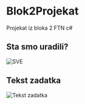 # Blok2Projekat
Projekat iz bloka 2 FTN c#
## Sta smo uradili?
![SVE](https://github.com/djape007/Blok2Projekat/blob/master/sveaaa.gif)

## Tekst zadatka
![Tekst zadatka](https://github.com/djape007/Blok2Projekat/blob/master/zadatak30.jpg)
